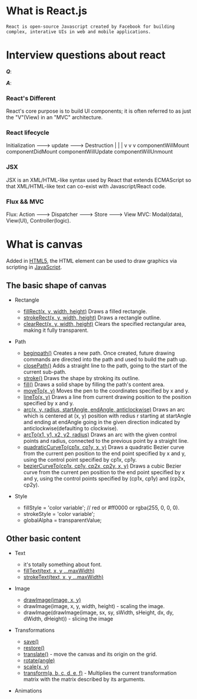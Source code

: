 # What is React.js
`React is open-source Javascript created by Facebook for building complex, interative UIs in web and mobile applications.`

# Interview questions about react
***Q***:

***A***:

### React's Different
React's core purpose is to build UI components; it is often referred to as just the "V"(View) in an "MVC" architecture.

### React lifecycle
Initialization ---> update ---> Destruction
      |               |             |
      v               v             v
componentWillMount
componentDidMount
                componentWillUpdate
                                componentWillUnmount

### JSX
JSX is an XML/HTML-like syntax used by React that extends ECMAScript so that XML/HTML-like text can co-exist with Javascript/React code.

### Flux && MVC
Flux: Action ---> Dispatcher ---> Store ---> View
MVC: Modal(data), View(UI), Controller(logic).

# What is canvas
Added in [HTML5](https://developer.mozilla.org/en-US/docs/Web/Guide/HTML/HTML5), the HTML [<canvas>](https://developer.mozilla.org/en-US/docs/Web/HTML/Element/canvas) element can be used to draw graphics via scripting in [JavaScript](https://developer.mozilla.org/en-US/docs/Web/JavaScript).

## The basic shape of canvas
* Rectangle
    - [fillRect(x, y, width, height)](https://developer.mozilla.org/en-US/docs/Web/API/CanvasRenderingContext2D/fillRect)
        Draws a filled rectangle.
    - [strokeRect(x, y, width, height)](https://developer.mozilla.org/en-US/docs/Web/API/CanvasRenderingContext2D/strokeRect)
        Draws a rectangle outline.
    - [clearRect(x, y, width, height)](https://developer.mozilla.org/en-US/docs/Web/API/CanvasRenderingContext2D/clearRect)
        Clears the specified rectangular area, making it fully transparent.

* Path
    - [beginpath()](https://developer.mozilla.org/en-US/docs/Web/API/CanvasRenderingContext2D/beginPath)
        Creates a new path. Once created, future drawing commands are directed into the path and used to build the path up.
    - [closePath()](https://developer.mozilla.org/en-US/docs/Web/API/CanvasRenderingContext2D/closePath)
        Adds a straight line to the path, going to the start of the current sub-path.
    - [stroke()](https://developer.mozilla.org/en-US/docs/Web/API/CanvasRenderingContext2D/stroke)
        Draws the shape by stroking its outline.
    - [fill()](https://developer.mozilla.org/en-US/docs/Web/API/CanvasRenderingContext2D/fill)
        Draws a solid shape by filling the path's content area.
    - [moveTo(x, y)](https://developer.mozilla.org/en-US/docs/Web/API/CanvasRenderingContext2D/moveTo)
        Moves the pen to the coordinates specified by x and y.
    - [lineTo(x, y)](https://developer.mozilla.org/en-US/docs/Web/API/CanvasRenderingContext2D/lineTo)
        Draws a line from current drawing position to the position specified by x and y.
    - [arc(x, y, radius, startAngle, endAngle, anticlockwise)](https://developer.mozilla.org/en-US/docs/Web/API/CanvasRenderingContext2D/arc)
        Draws an arc which is centered at (x, y) position with redius r starting at startAngle and ending at endAngle going in the given direction indicated by anticlockwise(defaulting to clockwise).
    - [arcTo(x1, y1, x2, y2, radius)](https://developer.mozilla.org/en-US/docs/Web/API/CanvasRenderingContext2D/arcTo)
        Draws an arc with the given control points and radius, connected to the previous point by a straight line.
    - [quadraticCurveTo(cp1x, cp1y, x, y)](https://developer.mozilla.org/en-US/docs/Web/API/CanvasRenderingContext2D/quadraticCurveTo)
        Draws a quadratic Bezier curve from the current pen position to the end point specified by x and y, using the control point specified by cp1x, cp1y.
    - [bezierCurveTo(cp1x, cp1y, cp2x, cp2y, x, y)](https://developer.mozilla.org/en-US/docs/Web/API/CanvasRenderingContext2D/bezierCurveTo)
        Draws a cubic Bezier curve from the current pen position to the end point specified by x and y, using the control points specified by (cp1x, cp1y) and (cp2x, cp2y).

* Style
    - fillStyle = 'color variable'; // red or #ff0000 or rgba(255, 0, 0, 0).
    - strokeStyle = 'color variable';
    - globalAlpha = transparentValue;

## Other basic content

* Text
    - it's totally something about font.
    - [fillText(text, x, y ...maxWidth)](https://developer.mozilla.org/en-US/docs/Web/API/CanvasRenderingContext2D/fillText)
    - [strokeText(text, x, y ...maxWidth)](https://developer.mozilla.org/en-US/docs/Web/API/CanvasRenderingContext2D/strokeText)

* Image
    - [drawImage(image, x, y)](https://developer.mozilla.org/en-US/docs/Web/API/CanvasRenderingContext2D/drawImage)
    - drawImage(image, x, y, width, height) - scaling the image.
    - drawImage(drawImage(image, sx, sy, sWidth, sHeight, dx, dy, dWidth, dHeight)) - slicing the image

* Transformations
    - [save()](https://developer.mozilla.org/en-US/docs/Web/API/CanvasRenderingContext2D/save)
    - [restore()](https://developer.mozilla.org/en-US/docs/Web/API/CanvasRenderingContext2D/restore)
    - [translate()](https://developer.mozilla.org/en-US/docs/Web/API/CanvasRenderingContext2D/translate) - move the canvas and its origin on the grid.
    - [rotate(angle)](https://developer.mozilla.org/en-US/docs/Web/API/CanvasRenderingContext2D/rotate)
    - [scale(x, y)](https://developer.mozilla.org/en-US/docs/Web/API/CanvasRenderingContext2D/scale)
    - [transform(a, b, c, d, e, f)](https://developer.mozilla.org/en-US/docs/Web/API/CanvasRenderingContext2D/transform) - Multiplies the current transformation matrix with the matrix described by its arguments.

* Animations


